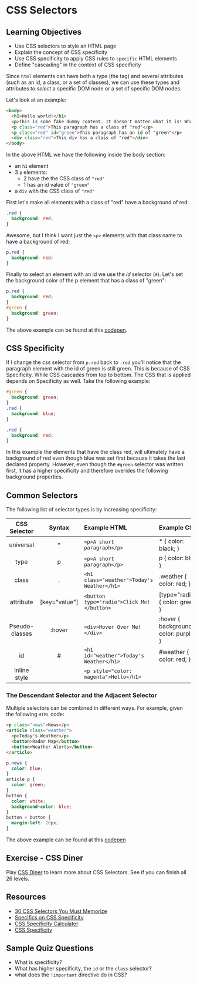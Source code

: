 # CSS Selectors

## Learning Objectives
* Use CSS selectors to style an HTML page
* Explain the concept of CSS specificity
* Use CSS specificity to apply CSS rules to `specific` HTML elements
* Define "cascading" in the context of CSS specificity

Since `html` elements can have both a type (the tag) and several attributes (such as an id, a class, or a set of classes), we can use these types and attributes to *select* a specific DOM node or a set of specific DOM nodes.

Let's look at an example:

```html
<body>
  <h1>Hello world!</h1>
  <p>This is some fake dummy content. It doesn't matter what it is! Whatever you want! Smelly fish create beautiful works of art in order to achieve world peace.</p>
  <p class="red">This paragraph has a class of "red"</p>
  <p class="red" id="green">This paragraph has an id of "green"</p>
  <div class="red">This div has a class of "red"</div>
</body>
```

In the above HTML we have the following inside the body section:

* an `h1` element
* 3 `p` elements:
  - 2 have the the CSS class of `"red"`
  - 1 has an id value of `"green"`
* a `div` with the CSS class of `"red"`


First let's make all elements with a class of "red" have a background of red:

```css
.red {
  background: red;
}
```

Awesome, but I think I want just the `<p>` elements with that class name to have a background of red:

```css
p.red {
  background: red;
}
```

Finally to select an element with an id we use the _id_ selector (`#`). Let's set the background color of the p element that has a class of "green":

```css
p.red {
  background: red;
}
#green {
  background: green;
}
```

The above example can be found at this [codepen](http://codepen.io/drmikeh/pen/mEXQZr?editors=1100#0).

## CSS Specificity

If I change the css selector from `p.red` back to `.red` you'll notice that the paragraph element with the id of green is still green. This is because of CSS Specificity. While CSS cascades from top to bottom. The CSS that is applied depends on Specificity as well. Take the following example:

```css
#green {
  background: green;
}
.red {
  background: blue;
}

.red {
  background: red;
}
```

In this example the elements that have the class red, will ultimately have a background of red even though blue was set first because it takes the last declared property. However, even though the `#green` selector was written first, it has a higher specificity and therefore overides the following background properties.

## Common Selectors

The following list of selector types is by increasing specificity:

| CSS Selector   | Syntax         | Example HTML                               | Example CSS                          |
|:--------------:|:--------------:|:------------------------------------------ |:------------------------------------ |
| universal      | *              | `<p>A short paragraph</p>`                 | * { color: black; }                  |
| type           | p              | `<p>A short paragraph</p>`                 | p { color: blue; }                   |
| class          | .              | `<h1 class="weather">Today's Weather</h1>` | .weather { color: red; }             |
| attribute      | [key="value"]  | `<button type="radio">Click Me!</button>`  | [type="radio"] { color: green; }     |
| Pseudo-classes | :hover         | `<div>Hover Over Me!</div>`                | :hover { background-color: purple; } |
| id             | #              | `<h1 id="weather">Today's Weather</h1>`    | #weather { color: red; }             |
| Inline style   |                | `<p style="color: magenta">Hello</h1>`     |                                      |

### The Descendant Selector and the Adjacent Selector

Multiple selectors can be combined in different ways. For example, given the following `HTML` code:

```html
<p class="news">News</p>
<article class="weather">
  <p>Today's Weather</p>
  <button>Radar Map</button>
  <button>Weather Alerts</button>
</article>
```

```css
p.news {
  color: blue;
}
article p {
  color: green;
}
button {
  color: white;
  background-color: blue;
}
button + button {
  margin-left: 20px;
}
```

The above example can be found at this [codepen](http://codepen.io/drmikeh/pen/WxrYKW?editors=1100#0)


## Exercise - CSS Diner

Play [CSS Diner](http://flukeout.github.io/) to learn more about CSS Selectors. See if you can finish all 26 levels.


## Resources
* [30 CSS Selectors You Must Memorize](http://code.tutsplus.com/tutorials/the-30-css-selectors-you-must-memorize--net-16048)
* [Specifics on CSS Specificity](https://css-tricks.com/specifics-on-css-specificity/)
* [CSS Specificity Calculator](http://specificity.keegan.st)
* [CSS Specificity](https://developer.mozilla.org/en-US/docs/Web/CSS/Specificity)


## Sample Quiz Questions

* What is specificity?
* What has higher specificity, the `id` or the `class` selector?
* what does the `!important` directive do in CSS?
